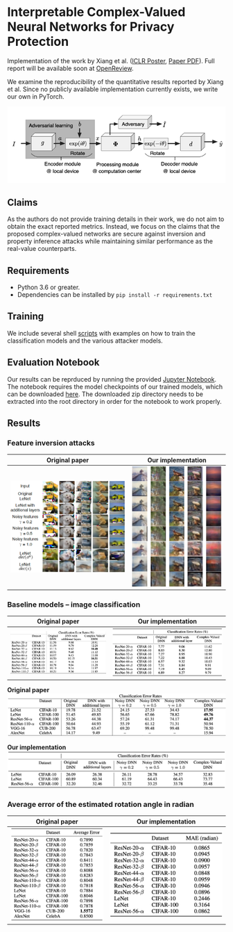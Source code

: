 # Interpretable Complex-Valued Neural Networks for Privacy Protection

Implementation of the work by Xiang et al. ([ICLR Poster](https://iclr.cc/virtual/poster_S1xFl64tDr.html), [Paper PDF](http://www.openreview.net/pdf?id=S1xFl64tDr)).
Full report will be available soon at [OpenReview](https://api.openreview.net/forum?id=XX26O1HXupp&noteId=rQEKyH2LlHa).

We examine the reproducibility of the quantitative results reported by Xiang et al. Since no publicly available implementation currently exists, we write our own in PyTorch.

![Structure of the complex-valued neural network](assets/complex-CNN-structure.png?raw=true)

## Claims
As the authors do not provide training details in their work, we do not aim to obtain the exact reported metrics. Instead, we focus on the claims that the proposed complex-valued networks are secure against inversion and property inference attacks while maintaining similar performance as the real-value counterparts.

## Requirements
- Python 3.6 or greater.
- Dependencies can be installed by `pip install -r requirements.txt` 

## Training
We include several shell [scripts](scripts/) with examples on how to train the classification models and the various attacker models. 

## Evaluation Notebook
Our results can be reprduced by running the provided [Jupyter Notebook](results.py). The notebook requires the model checkpoints of our trained models, which can be downloaded [here](https://drive.google.com/file/d/1CjgKd9Hys-fA65JX5TNGTT1ZHKXFN68N/view?usp=sharing). The downloaded zip directory needs to be extracted into the root directory in order for the notebook to work properly.

## Results
### Feature inversion attacks
|Original paper   |Our implementation   |
|-----------------|---------------------|
|![](assets/attack-original.png)|![](assets/attack-ours.png)|

### Baseline models – image classification
|Original paper   |Our implementation   |
|-----------------|---------------------|
|![](assets/classification-errors-original.png)|![](assets/classification-errors-ours.png)|

**Original paper**
![](assets/classification-errors-2-original.png)

**Our implementation**
![](assets/classification-errors-2-ours.png)

### Average error of the estimated rotation angle in radian
|Original paper   |Our implementation   |
|-----------------|---------------------|
|![](assets/angle-attack-original.png)|![](assets/angle-attack-ours.png)|

